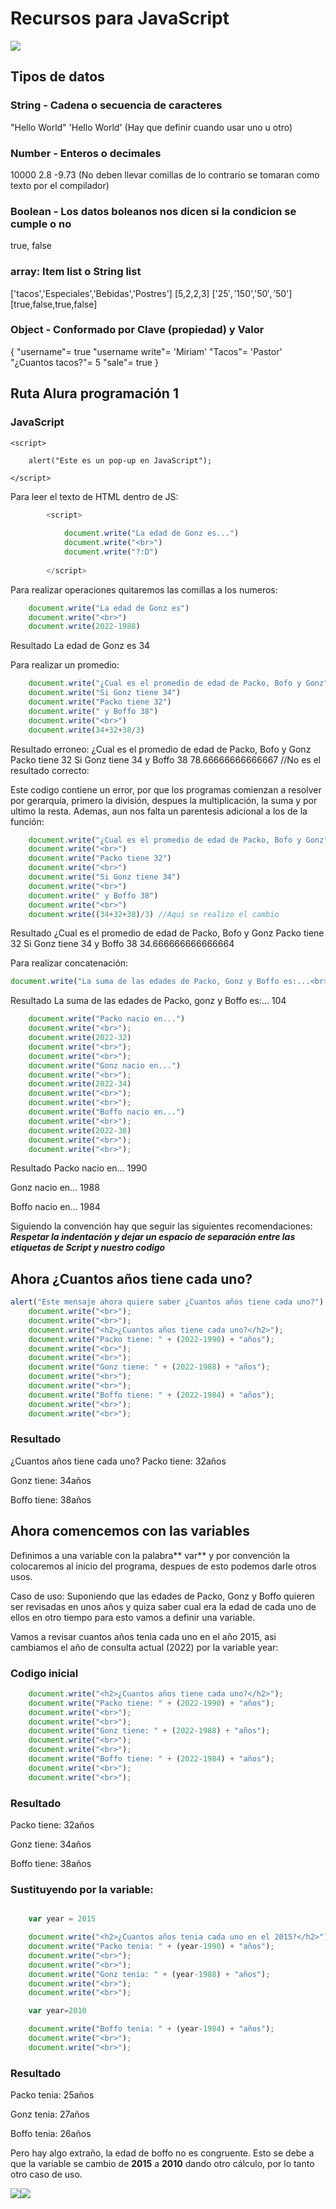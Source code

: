 # Recursos para JavaScript
![](https://encrypted-tbn0.gstatic.com/images?q=tbn:ANd9GcTab05l3ndGtZqyqxgTeOkmB7g2eDGyYrQp60gRu108tIEXOLQTl8tf9Jpx90UiNJEIv1Q&usqp=CAU)
## Tipos de datos
### String - Cadena o secuencia de caracteres
"Hello World" 'Hello World' (Hay que definir cuando usar uno u otro)
### Number - Enteros o decimales
10000 2.8 -9.73 (No deben llevar comillas de lo contrario se tomaran como texto por el compilador)
### Boolean - Los datos boleanos nos dicen si la condicion se cumple o no
true, false
### array: Item list o String list
['tacos','Especiales','Bebidas','Postres'] [5,2,2,3] ['$25','$150','$50','$50'] [true,false,true,false]
### Object - Conformado por Clave (propiedad) y Valor
{ "username"= true "username write"= 'Miriam' "Tacos"= 'Pastor' "¿Cuantos tacos?"= 5 "sale"= true }

## Ruta Alura programación 1
### JavaScript
    <script>
	
        alert("Este es un pop-up en JavaScript");
		
    </script>

Para leer el texto de HTML dentro de JS:
```javascript
        <script>
		
            document.write("La edad de Gonz es...")
            document.write("<br>")
            document.write("?:D")
			
        </script>
```
Para realizar operaciones quitaremos las comillas a los numeros:
```javascript
    document.write("La edad de Gonz es")
    document.write("<br>")
    document.write(2022-1988)
```
Resultado
La edad de Gonz es
34

Para realizar un promedio:
```javascript
    document.write("¿Cual es el promedio de edad de Packo, Bofo y Gonz")
    document.write("Si Gonz tiene 34")
    document.write("Packo tiene 32")
    document.write(" y Boffo 38")
    document.write("<br>")
    document.write(34+32+38/3)
```
Resultado erroneo:
¿Cual es el promedio de edad de Packo, Bofo y Gonz
Packo tiene 32
Si Gonz tiene 34
y Boffo 38
78.66666666666667 //No es el resultado correcto:

Este codigo contiene un error, por que los programas comienzan a resolver por gerarquía, primero la división, despues la multiplicación, la suma y por ultimo la resta. Ademas, aun nos falta un parentesis adicional a los de la función:
```javascript
    document.write("¿Cual es el promedio de edad de Packo, Bofo y Gonz")
    document.write("<br>")
    document.write("Packo tiene 32")
    document.write("<br>")
    document.write("Si Gonz tiene 34")
    document.write("<br>")
    document.write(" y Boffo 38")
    document.write("<br>")
    document.write((34+32+38)/3) //Aquí se realizo el cambio
```
Resultado
¿Cual es el promedio de edad de Packo, Bofo y Gonz
Packo tiene 32
Si Gonz tiene 34
y Boffo 38
34.666666666666664

Para realizar concatenación:
```javascript
document.write("La suma de las edades de Packo, Gonz y Boffo es:...<br>" + (32+34+38));
```
Resultado
La suma de las edades de Packo, gonz y Boffo es:...
104
```javascript
    document.write("Packo nacio en...")
    document.write("<br>");
    document.write(2022-32)
    document.write("<br>");
    document.write("<br>");
    document.write("Gonz nacio en...")
    document.write("<br>");
    document.write(2022-34)
    document.write("<br>");
    document.write("<br>");
    document.write("Boffo nacio en...")
    document.write("<br>");
    document.write(2022-38)
    document.write("<br>");
    document.write("<br>");
```
Resultado
Packo nacio en...
1990

Gonz nacio en...
1988

Boffo nacio en...
1984

Siguiendo la convención hay que seguir las siguientes recomendaciones: ***Respetar la indentación y dejar un espacio de separación entre las etiquetas de Script y nuestro codigo***

## Ahora ¿Cuantos años tiene cada uno?
```javascript
alert("Este mensaje ahora quiere saber ¿Cuantos años tiene cada uno?");
    document.write("<br>");
    document.write("<br>");
    document.write("<h2>¿Cuantos años tiene cada uno?</h2>");
    document.write("Packo tiene: " + (2022-1990) + "años");
    document.write("<br>");
    document.write("<br>");
    document.write("Gonz tiene: " + (2022-1988) + "años");
    document.write("<br>");
    document.write("<br>");
    document.write("Boffo tiene: " + (2022-1984) + "años");
    document.write("<br>");
    document.write("<br>");
```
### Resultado
¿Cuantos años tiene cada uno?
Packo tiene: 32años

Gonz tiene: 34años

Boffo tiene: 38años

## Ahora comencemos con las variables

Definimos a una variable con la palabra** var** y por convención la colocaremos al inicio del programa, despues de esto podemos darle otros usos.


Caso de uso:
Suponiendo que las edades de Packo, Gonz y Boffo quieren ser revisadas en unos años y quiza saber cual era la edad de cada uno de ellos en otro tiempo para esto vamos a definir una variable.

Vamos a revisar cuantos años tenia cada uno en el año 2015, asi cambiamos el año de consulta actual (2022) por la variable year:

### Codigo inicial
```javascript
    document.write("<h2>¿Cuantos años tiene cada uno?</h2>");
    document.write("Packo tiene: " + (2022-1990) + "años");
    document.write("<br>");
    document.write("<br>");
    document.write("Gonz tiene: " + (2022-1988) + "años");
    document.write("<br>");
    document.write("<br>");
    document.write("Boffo tiene: " + (2022-1984) + "años");
    document.write("<br>");
    document.write("<br>");
```
### Resultado
Packo tiene: 32años

Gonz tiene: 34años

Boffo tiene: 38años

### Sustituyendo por la variable:
```javascript

    var year = 2015

    document.write("<h2>¿Cuantos años tenia cada uno en el 2015?</h2>");
    document.write("Packo tenia: " + (year-1990) + "años");
    document.write("<br>");
    document.write("<br>");
    document.write("Gonz tenia: " + (year-1988) + "años");
    document.write("<br>");
    document.write("<br>");

    var year=2010

    document.write("Boffo tenia: " + (year-1984) + "años");
    document.write("<br>");
    document.write("<br>");
```
### Resultado
Packo tenia: 25años

Gonz tenia: 27años

Boffo tenia: 26años

Pero hay algo extraño, la edad de boffo no es congruente. Esto se debe a que la variable se cambio de **2015** a **2010** dando otro cálculo, por lo tanto otro caso de uso.


![](https://img.shields.io/github/followers/GonzaloAqui?style=social)![](https://img.shields.io/github/watchers/GonzaloAqui/LaunchX-LATAM22?style=social)
